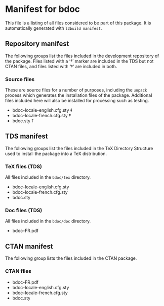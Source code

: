 # Manifest for bdoc

This file is a listing of all files considered to be part of this package.
It is automatically generated with `l3build manifest`.


## Repository manifest

The following groups list the files included in the development repository of the package.
Files listed with a ‘†’ marker are included in the TDS but not CTAN files, and files listed
with ‘‡’ are included in both.

### Source files

These are source files for a number of purposes, including the `unpack` process which
generates the installation files of the package. Additional files included here will also
be installed for processing such as testing.

* bdoc-locale-english.cfg.sty ‡
* bdoc-locale-french.cfg.sty ‡
* bdoc.sty ‡


## TDS manifest

The following groups list the files included in the TeX Directory Structure used to install
the package into a TeX distribution.

### TeX files (TDS)

All files included in the `bdoc/tex` directory.

* bdoc-locale-english.cfg.sty 
* bdoc-locale-french.cfg.sty 
* bdoc.sty 

### Doc files (TDS)

All files included in the `bdoc/doc` directory.

* bdoc-FR.pdf 


## CTAN manifest

The following group lists the files included in the CTAN package.

### CTAN files

* bdoc-FR.pdf 
* bdoc-locale-english.cfg.sty 
* bdoc-locale-french.cfg.sty 
* bdoc.sty 

